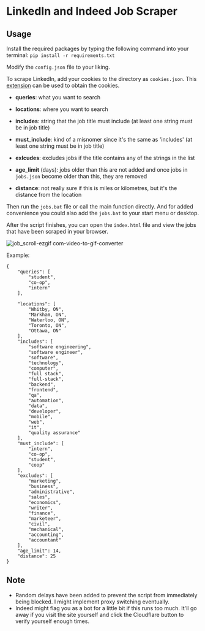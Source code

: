 # LinkedIn and Indeed Job Scraper

## Usage
Install the required packages by typing the following command into your terminal: `pip install -r requirements.txt`

Modify the `config.json` file to your liking.

To scrape LinkedIn, add your cookies to the directory as `cookies.json`. This [extension](https://github.com/ktty1220/export-cookie-for-puppeteer) can be used to obtain the cookies.
- **queries**: what you want to search 

- **locations**: where you want to search

- **includes**: string that the job title must include (at least one string must be in job title)

- **must_include**: kind of a misnomer since it's the same as 'includes' (at least one string must be in job title)

- **exlcudes**: excludes jobs if the title contains any of the strings in the list

- **age_limit** (days): jobs older than this are not added and once jobs in `jobs.json` become older than this, they are removed

- **distance**: not really sure if this is miles or kilometres, but it's the distance from the location  

Then run the `jobs.bat` file or call the main function directly. And for added convenience you could also add the `jobs.bat` to your start menu or desktop.

After the script finishes, you can open the `index.html` file and view the jobs that have been scraped in your browser. 

![job_scroll-ezgif com-video-to-gif-converter](https://github.com/user-attachments/assets/cb682340-bb03-479e-b696-2204ec41726f)

Example:
```
{
    "queries": [
        "student",
        "co-op",
        "intern"
    ],
    
    "locations": [
        "Whitby, ON",
        "Markham, ON",
        "Waterloo, ON",
        "Toronto, ON",
        "Ottawa, ON"
    ],
    "includes": [
        "software engineering",
        "software engineer",
        "software",
        "technology",
        "computer", 
        "full stack",
        "full-stack",
        "backend",
        "frontend",
        "qa",
        "automation",
        "data",
        "developer",
        "mobile",
        "web",
        "it",
        "quality assurance"
    ],
    "must_include": [
        "intern",
        "co-op",
        "student",
        "coop"
    ],
    "excludes": [
        "marketing",
        "business",
        "administrative",
        "sales",
        "economics",
        "writer",
        "finance",
        "marketeer",
        "civil",
        "mechanical",
        "accounting",
        "accountant"
    ],
    "age_limit": 14,
    "distance": 25
}
```

## Note
- Random delays have been added to prevent the script from immediately being blocked. I might implement proxy switching eventually.
- Indeed might flag you as a bot for a little bit if this runs too much. It'll go away if you visit the site yourself and click the Cloudflare button to verify yourself enough times.
